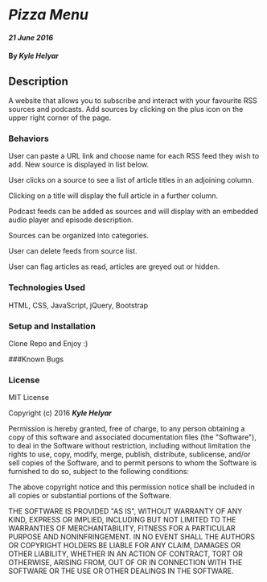 # _Pizza Menu_

#### _21 June 2016_

#### By _**Kyle Helyar**_

## Description
A website that allows you to subscribe and interact with your favourite RSS sources and podcasts. Add sources by clicking on the plus icon on the upper right corner of the page.

### Behaviors

User can paste a URL link and choose name for each RSS feed they wish to add. New source is displayed in list below.

User clicks on a source to see a list of article titles in an adjoining column.

Clicking on a title will display the full article in a further column.

Podcast feeds can be added as sources and will display with an embedded audio player and episode description.

Sources can be organized into categories.

User can delete feeds from source list.

User can flag articles as read, articles are greyed out or hidden.

### Technologies Used
HTML, CSS, JavaScript, jQuery, Bootstrap

### Setup and Installation
Clone Repo and Enjoy :)

###Known Bugs

### License

MIT License

Copyright (c) 2016 **_Kyle Helyar_**

Permission is hereby granted, free of charge, to any person obtaining a copy
of this software and associated documentation files (the "Software"), to deal
in the Software without restriction, including without limitation the rights
to use, copy, modify, merge, publish, distribute, sublicense, and/or sell
copies of the Software, and to permit persons to whom the Software is
furnished to do so, subject to the following conditions:

The above copyright notice and this permission notice shall be included in all
copies or substantial portions of the Software.

THE SOFTWARE IS PROVIDED "AS IS", WITHOUT WARRANTY OF ANY KIND, EXPRESS OR
IMPLIED, INCLUDING BUT NOT LIMITED TO THE WARRANTIES OF MERCHANTABILITY,
FITNESS FOR A PARTICULAR PURPOSE AND NONINFRINGEMENT. IN NO EVENT SHALL THE
AUTHORS OR COPYRIGHT HOLDERS BE LIABLE FOR ANY CLAIM, DAMAGES OR OTHER
LIABILITY, WHETHER IN AN ACTION OF CONTRACT, TORT OR OTHERWISE, ARISING FROM,
OUT OF OR IN CONNECTION WITH THE SOFTWARE OR THE USE OR OTHER DEALINGS IN THE
SOFTWARE.

